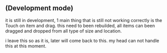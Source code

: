 ## (Development mode)

it is still in development, 1 main thing that is still not working correctly is the Touch on item and drag.
this need to been rebuilded, all items can been dragged and dropped from all type of size and location.

i leave this so as it is, later will come back to this. my head can not handle this at this moment.
